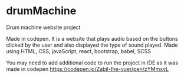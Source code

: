 # drumMachine
Drum machine website project

Made in codepen. It is a website that plays audio based on the buttons clicked by the user and also displayed the type of sound played.
Made using HTML, CSS, javaScript, react, bootstrap, babel, SCSS

You may need to add additional code to run the project in IDE as it was made in codepen
https://codepen.io/Zabil-the-vuer/pen/zYMmxvL
